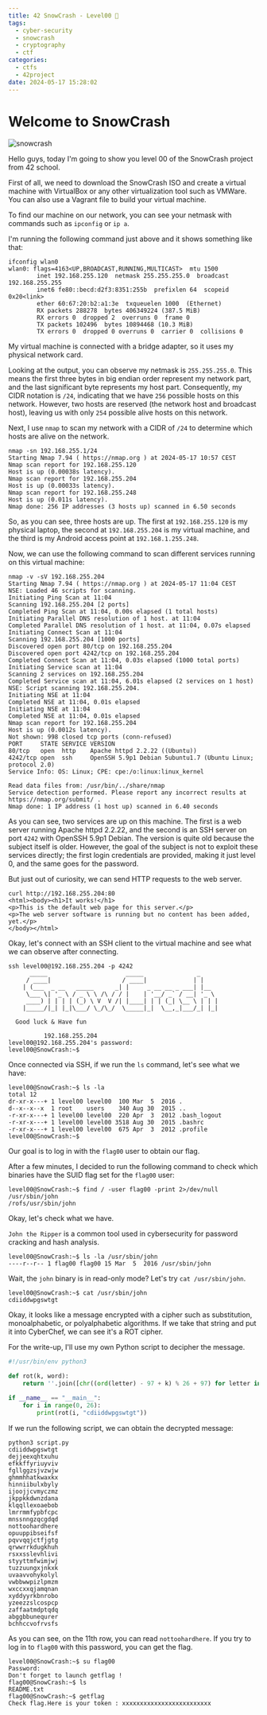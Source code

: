 ```yaml
---
title: 42 SnowCrash - Level00 🚀
tags:
  - cyber-security
  - snowcrash
  - cryptography
  - ctf
categories:
  - ctfs
  - 42project
date: 2024-05-17 15:28:02
---
```


# Welcome to SnowCrash

![snowcrash](/images/snowcrash.png)

Hello guys, today I'm going to show you level 00 of the SnowCrash project from 42 school.

First of all, we need to download the SnowCrash ISO and create a virtual machine with VirtualBox or any other virtualization tool such as VMWare. You can also use a Vagrant file to build your virtual machine.

To find our machine on our network, you can see your netmask with commands such as `ipconfig` or `ip a`.

I'm running the following command just above and it shows something like that:

```shell
ifconfig wlan0
wlan0: flags=4163<UP,BROADCAST,RUNNING,MULTICAST>  mtu 1500
        inet 192.168.255.120  netmask 255.255.255.0  broadcast 192.168.255.255
        inet6 fe80::becd:d2f3:8351:255b  prefixlen 64  scopeid 0x20<link>
        ether 60:67:20:b2:a1:3e  txqueuelen 1000  (Ethernet)
        RX packets 288278  bytes 406349224 (387.5 MiB)
        RX errors 0  dropped 2  overruns 0  frame 0
        TX packets 102496  bytes 10894468 (10.3 MiB)
        TX errors 0  dropped 0 overruns 0  carrier 0  collisions 0
```

My virtual machine is connected with a bridge adapter, so it uses my physical network card.

Looking at the output, you can observe my netmask is `255.255.255.0`. This means the first three bytes in big endian order represent my network part, and the last significant byte represents my host part. Consequently, my CIDR notation is `/24`, indicating that we have `256` possible hosts on this network. However, two hosts are reserved (the network host and broadcast host), leaving us with only `254` possible alive hosts on this network.

Next, I use `nmap` to scan my network with a CIDR of `/24` to determine which hosts are alive on the network.
```shell
nmap -sn 192.168.255.1/24
Starting Nmap 7.94 ( https://nmap.org ) at 2024-05-17 10:57 CEST
Nmap scan report for 192.168.255.120
Host is up (0.00038s latency).
Nmap scan report for 192.168.255.204
Host is up (0.00033s latency).
Nmap scan report for 192.168.255.248
Host is up (0.011s latency).
Nmap done: 256 IP addresses (3 hosts up) scanned in 6.50 seconds
```

So, as you can see, three hosts are up. The first at `192.168.255.120` is my physical laptop, the second at `192.168.255.204` is my virtual machine, and the third is my Android access point at `192.168.1.255.248`.

Now, we can use the following command to scan different services running on this virtual machine:

```
nmap -v -sV 192.168.255.204
Starting Nmap 7.94 ( https://nmap.org ) at 2024-05-17 11:04 CEST
NSE: Loaded 46 scripts for scanning.
Initiating Ping Scan at 11:04
Scanning 192.168.255.204 [2 ports]
Completed Ping Scan at 11:04, 0.00s elapsed (1 total hosts)
Initiating Parallel DNS resolution of 1 host. at 11:04
Completed Parallel DNS resolution of 1 host. at 11:04, 0.07s elapsed
Initiating Connect Scan at 11:04
Scanning 192.168.255.204 [1000 ports]
Discovered open port 80/tcp on 192.168.255.204
Discovered open port 4242/tcp on 192.168.255.204
Completed Connect Scan at 11:04, 0.03s elapsed (1000 total ports)
Initiating Service scan at 11:04
Scanning 2 services on 192.168.255.204
Completed Service scan at 11:04, 6.01s elapsed (2 services on 1 host)
NSE: Script scanning 192.168.255.204.
Initiating NSE at 11:04
Completed NSE at 11:04, 0.01s elapsed
Initiating NSE at 11:04
Completed NSE at 11:04, 0.01s elapsed
Nmap scan report for 192.168.255.204
Host is up (0.0012s latency).
Not shown: 998 closed tcp ports (conn-refused)
PORT     STATE SERVICE VERSION
80/tcp   open  http    Apache httpd 2.2.22 ((Ubuntu))
4242/tcp open  ssh     OpenSSH 5.9p1 Debian 5ubuntu1.7 (Ubuntu Linux; protocol 2.0)
Service Info: OS: Linux; CPE: cpe:/o:linux:linux_kernel

Read data files from: /usr/bin/../share/nmap
Service detection performed. Please report any incorrect results at https://nmap.org/submit/ .
Nmap done: 1 IP address (1 host up) scanned in 6.40 seconds
```

As you can see, two services are up on this machine. The first is a web server running Apache httpd 2.2.22, and the second is an SSH server on port `4242` with OpenSSH 5.9p1 Debian. The version is quite old because the subject itself is older. However, the goal of the subject is not to exploit these services directly; the first login credentials are provided, making it just level 0, and the same goes for the password.

But just out of curiosity, we can send HTTP requests to the web server.

```shell
curl http://192.168.255.204:80
<html><body><h1>It works!</h1>
<p>This is the default web page for this server.</p>
<p>The web server software is running but no content has been added, yet.</p>
</body></html>
```

Okay, let's connect with an SSH client to the virtual machine and see what we can observe after connecting.

```shell
ssh level00@192.168.255.204 -p 4242
	  _____                      _____               _     
	 / ____|                    / ____|             | |    
	| (___  _ __   _____      _| |     _ __ __ _ ___| |__  
	 \___ \| '_ \ / _ \ \ /\ / / |    | '__/ _` / __| '_ \ 
	 ____) | | | | (_) \ V  V /| |____| | | (_| \__ \ | | |
	|_____/|_| |_|\___/ \_/\_/  \_____|_|  \__,_|___/_| |_|
                                                        
  Good luck & Have fun

          192.168.255.204 
level00@192.168.255.204's password: 
level00@SnowCrash:~$ 
```

Once connected via SSH, if we run the `ls` command, let's see what we have:
```shell
level00@SnowCrash:~$ ls -la
total 12
dr-xr-x---+ 1 level00 level00  100 Mar  5  2016 .
d--x--x--x  1 root    users    340 Aug 30  2015 ..
-r-xr-x---+ 1 level00 level00  220 Apr  3  2012 .bash_logout
-r-xr-x---+ 1 level00 level00 3518 Aug 30  2015 .bashrc
-r-xr-x---+ 1 level00 level00  675 Apr  3  2012 .profile
level00@SnowCrash:~$
```

Our goal is to log in with the `flag00` user to obtain our flag.

After a few minutes, I decided to run the following command to check which binaries have the SUID flag set for the `flag00` user:

```shell
level00@SnowCrash:~$ find / -user flag00 -print 2>/dev/null
/usr/sbin/john
/rofs/usr/sbin/john
```

Okay, let's check what we have.

`John the Ripper` is a common tool used in cybersecurity for password cracking and hash analysis.

```shell
level00@SnowCrash:~$ ls -la /usr/sbin/john 
----r--r-- 1 flag00 flag00 15 Mar  5  2016 /usr/sbin/john
```

Wait, the `john` binary is in read-only mode? Let's try `cat /usr/sbin/john`.

```shell
level00@SnowCrash:~$ cat /usr/sbin/john 
cdiiddwpgswtgt
```

Okay, it looks like a message encrypted with a cipher such as substitution, monoalphabetic, or polyalphabetic algorithms. If we take that string and put it into CyberChef, we can see it's a ROT cipher.

For the write-up, I'll use my own Python script to decipher the message.

```python
#!/usr/bin/env python3

def rot(k, word):
    return ''.join([chr((ord(letter) - 97 + k) % 26 + 97) for letter in word])

if __name__ == "__main__":
    for i in range(0, 26):
        print(rot(i, "cdiiddwpgswtgt"))
```

If we run the following script, we can obtain the decrypted message:

```shell
python3 script.py
cdiiddwpgswtgt
dejjeexqhtxuhu
efkkffyriuyviv
fgllggzsjvzwjw
ghmmhhatkwaxkx
hinniibulxbyly
ijoojjcvmyczmz
jkppkkdwnzdana
klqqllexoaebob
lmrrmmfypbfcpc
mnssnngzqcgdqd
nottoohardhere
opuuppibseifsf
pqvvqqjctfjgtg
qrwwrrkdugkhuh
rsxxsslevhlivi
styyttmfwimjwj
tuzzuungxjnkxk
uvaavvohykolyl
vwbbwwpizlpmzm
wxccxxqjamqnan
xyddyyrkbnrobo
yzeezzslcospcp
zaffaatmdptqdq
abggbbunequrer
bchhccvofrvsfs
```

As you can see, on the 11th row, you can read `nottoohardhere`. If you try to log in to `flag00` with this password, you can get the flag.

```shell
level00@SnowCrash:~$ su flag00
Password: 
Don't forget to launch getflag !
flag00@SnowCrash:~$ ls
README.txt
flag00@SnowCrash:~$ getflag
Check flag.Here is your token : xxxxxxxxxxxxxxxxxxxxxxxxx
```
